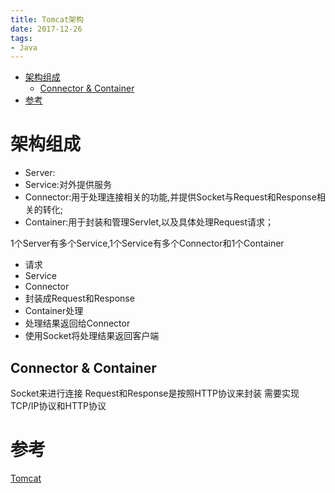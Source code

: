 ```yaml
---
title: Tomcat架构
date: 2017-12-26
tags:
- Java
---
```


<!-- TOC -->

- [架构组成](#架构组成)
    - [Connector & Container](#connector--container)
- [参考](#参考)

<!-- /TOC -->
# 架构组成

* Server:
* Service:对外提供服务
* Connector:用于处理连接相关的功能,并提供Socket与Request和Response相关的转化; 
* Container:用于封装和管理Servlet,以及具体处理Request请求；

1个Server有多个Service,1个Service有多个Connector和1个Container

* 请求
* Service
* Connector
* 封装成Request和Response
* Container处理
* 处理结果返回给Connector
* 使用Socket将处理结果返回客户端

## Connector & Container

Socket来进行连接
Request和Response是按照HTTP协议来封装
需要实现TCP/IP协议和HTTP协议


# 参考

[Tomcat](http://blog.csdn.net/xlgen157387/article/details/79006434)
